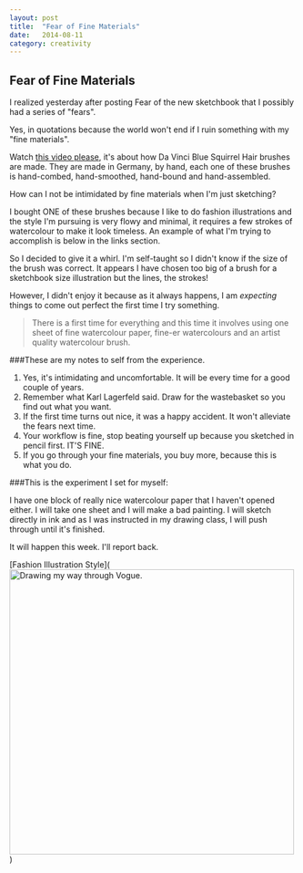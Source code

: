 ```yaml
---
layout: post
title:  "Fear of Fine Materials"
date:   2014-08-11
category: creativity
---
```


## Fear of Fine Materials

I realized yesterday after posting Fear of the new sketchbook that I possibly had a series of "fears".

Yes, in quotations because the world won't end if I ruin something with my "fine materials".

Watch [this video please](https://www.youtube.com/watch?v=gnAp0ySsr-M), it's about how Da Vinci Blue Squirrel Hair brushes are made. 
They are made in Germany, by hand, each one of these brushes is hand-combed, hand-smoothed, hand-bound and hand-assembled.

How can I not be intimidated by fine materials when I'm just sketching?

I bought ONE of these brushes because I like to do fashion illustrations and the style I'm pursuing is very flowy and minimal, it requires a few strokes of watercolour to make it look timeless. An example of what I'm trying to accomplish is below in the links section.

So I decided to give it a whirl. I'm self-taught so I didn't know if the size of the brush was correct. It appears I have chosen too big of a brush for a sketchbook size illustration but the lines, the strokes!

However, I didn't enjoy it because as it always happens, I am *expecting* things to come out perfect the first time I try something. 

>There is a first time for everything and this time it involves using one sheet of fine watercolour paper, fine-er watercolours and an artist quality watercolour brush.

###These are my notes to self from the experience.

1. Yes, it's intimidating and uncomfortable. It will be every time for a good couple of years. 
2. Remember what Karl Lagerfeld said. Draw for the wastebasket so you find out what you want.
3. If the first time turns out nice, it was a happy accident. It won't alleviate the fears next time.
4. Your workflow is fine, stop beating yourself up because you sketched in pencil first. IT'S FINE.
5. If you go through your fine materials, you buy more, because this is what you do. 

###This is the experiment I set for myself:

I have one block of really nice watercolour paper that I haven't opened either. 
I will take one sheet and I will make a bad painting. I will sketch directly in ink and as I was instructed in my drawing class, I will push through until it's finished. 

It will happen this week.
I'll report back.

[Fashion Illustration Style](<a href="https://www.flickr.com/photos/leelooshka/14549644899" title="Drawing my way through Vogue. by Luisa Fernanda, on Flickr"><img src="https://farm4.staticflickr.com/3881/14549644899_a73a410d28.jpg" width="500" height="500" alt="Drawing my way through Vogue."></a>)
